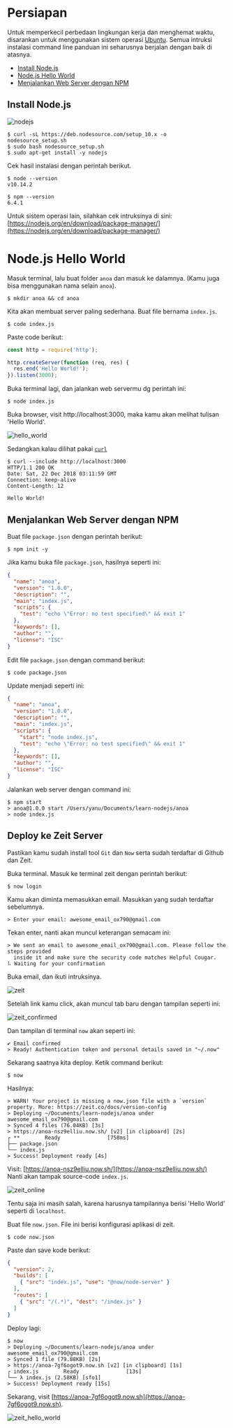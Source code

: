 # Persiapan

Untuk memperkecil perbedaan lingkungan kerja dan menghemat waktu, disarankan untuk menggunakan sistem operasi [Ubuntu](https://tutorials.ubuntu.com/tutorial/tutorial-install-ubuntu-desktop). Semua intruksi instalasi command line panduan ini seharusnya berjalan dengan baik di atasnya.

- [Install Node.js](#install-node.js)
- [Node.js Hello World](#node.js-hello-world)
- [Menjalankan Web Server dengan NPM](#Menjalankan-Web-Server-dengan-NPM)

## Install Node.js

![nodejs][nodejs]

```terminal
$ curl -sL https://deb.nodesource.com/setup_10.x -o nodesource_setup.sh
$ sudo bash nodesource_setup.sh 
$ sudo apt-get install -y nodejs
```
Cek hasil instalasi dengan perintah berikut.
```terminal
$ node --version
v10.14.2
```

```terminal
$ npm --version
6.4.1
```
Untuk sistem operasi lain, silahkan cek intruksinya di sini:
[https://nodejs.org/en/download/package-manager/](https://nodejs.org/en/download/package-manager/)

# Node.js Hello World

Masuk terminal, lalu buat folder `anoa` dan masuk ke dalamnya. (Kamu juga bisa menggunakan nama selain `anoa`).

```terminal
$ mkdir anoa && cd anoa
```

Kita akan membuat server paling sederhana. Buat file bernama `index.js`.
```terminal
$ code index.js
```

Paste code berikut:
```javascript
const http = require('http');

http.createServer(function (req, res) {
  res.end('Hello World!');
}).listen(3000);
```

Buka terminal lagi, dan jalankan web servermu dg perintah ini:
```terminal
$ node index.js
```

Buka browser, visit http://localhost:3000, maka kamu akan melihat tulisan 'Hello World'.

![hello_world](img/hello_world.png)

Sedangkan kalau dilihat pakai [`curl`](https://curl.haxx.se/docs/httpscripting.html)

```terminal
$ curl --include http://localhost:3000
HTTP/1.1 200 OK
Date: Sat, 22 Dec 2018 03:11:59 GMT
Connection: keep-alive
Content-Length: 12

Hello World!
```

## Menjalankan Web Server dengan NPM

Buat file `package.json` dengan perintah berikut:
```terminal
$ npm init -y
```

Jika kamu buka file `package.json`, hasilnya seperti ini:
```json
{
  "name": "anoa",
  "version": "1.0.0",
  "description": "",
  "main": "index.js",
  "scripts": {
    "test": "echo \"Error: no test specified\" && exit 1"
  },
  "keywords": [],
  "author": "",
  "license": "ISC"
}
```

Edit file `package.json` dengan command berikut:
```terminal
$ code package.json
```

Update menjadi seperti ini:
```json
{
  "name": "anoa",
  "version": "1.0.0",
  "description": "",
  "main": "index.js",
  "scripts": {
    "start": "node index.js",
    "test": "echo \"Error: no test specified\" && exit 1"
  },
  "keywords": [],
  "author": "",
  "license": "ISC"
}
```

Jalankan web server dengan command ini:
```terminal
$ npm start
> anoa@1.0.0 start /Users/yanu/Documents/learn-nodejs/anoa
> node index.js

```

## Deploy ke Zeit Server

Pastikan kamu sudah install tool `Git` dan `Now` serta sudah terdaftar di Github dan Zeit.  

Buka terminal. Masuk ke terminal zeit dengan perintah berikut:

```terminal
$ now login
```
Kamu akan diminta memasukkan email. Masukkan yang sudah terdaftar sebelumnya.

```terminal
> Enter your email: awesome_email_ox790@gmail.com
```
Tekan enter, nanti akan muncul keterangan semacam ini:

```terminal
> We sent an email to awesome_email_ox790@gmail.com. Please follow the steps provided
  inside it and make sure the security code matches Helpful Cougar.
⠧ Waiting for your confirmation
```

Buka email, dan ikuti intruksinya.

![zeit](img/zeit.png)

Setelah link kamu click, akan muncul tab baru dengan tampilan seperti ini:

![zeit_confirmed](img/zeit_login_confirmed.png)

Dan tampilan di terminal `now` akan seperti ini:
```terminal
✔ Email confirmed
> Ready! Authentication token and personal details saved in "~/.now"
```

Sekarang saatnya kita deploy. Ketik command berikut:
```terminal
$ now
```
Hasilnya:
```terminal
> WARN! Your project is missing a now.json file with a `version` property. More: https://zeit.co/docs/version-config
> Deploying ~/Documents/learn-nodejs/anoa under awesome_email_ox790@gmail.com
> Synced 4 files (76.04KB) [3s]
> https://anoa-nsz9elliu.now.sh/ [v2] [in clipboard] [2s]
┌ **        Ready               [758ms]
├── package.json
└── index.js
> Success! Deployment ready [4s]
```

Visit: [https://anoa-nsz9elliu.now.sh/](https://anoa-nsz9elliu.now.sh/)  
Nanti akan tampak source-code `index.js`. 

![zeit_online](img/zeit_online.png)

Tentu saja ini masih salah, karena harusnya tampilannya berisi 'Hello World' seperti di `localhost`.

Buat file `now.json`. File ini berisi konfigurasi aplikasi di zeit.
```terminal
$ code now.json
```

Paste dan save kode berikut:
```json
{
  "version": 2,
  "builds": [
    { "src": "index.js", "use": "@now/node-server" }
  ],
  "routes": [
    { "src": "/(.*)", "dest": "/index.js" }
  ]
}
```

Deploy lagi:

```terminal
$ now
> Deploying ~/Documents/learn-nodejs/anoa under awesome_email_ox790@gmail.com
> Synced 1 file (79.88KB) [2s]
> https://anoa-7gf6ogot9.now.sh [v2] [in clipboard] [1s]
┌ index.js        Ready               [13s]
└── λ index.js (2.58KB) [sfo1]
> Success! Deployment ready [15s]
```

Sekarang, visit [https://anoa-7gf6ogot9.now.sh](https://anoa-7gf6ogot9.now.sh).

![zeit_hello_world](img/zeit_hello_world.png)

[nodejs]: https://nodejs.org/static/images/logos/nodejs-new-pantone-black.png
